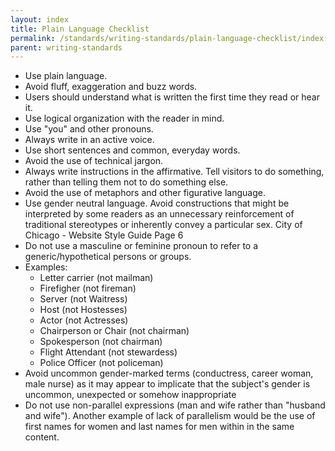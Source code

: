 ```yaml
---
layout: index
title: Plain Language Checklist
permalink: /standards/writing-standards/plain-language-checklist/index.html
parent: writing-standards
---
```


- Use plain language.
- Avoid fluff, exaggeration and buzz words.
- Users should understand what is written the first time they read or hear it.
- Use logical organization with the reader in mind.
- Use "you" and other pronouns.
- Always write in an active voice.
- Use short sentences and common, everyday words.
- Avoid the use of technical jargon.
- Always write instructions in the affirmative. Tell visitors to do something, rather than
telling them not to do something else.
- Avoid the use of metaphors and other figurative language.
- Use gender neutral language. Avoid constructions that might be interpreted by some
readers as an unnecessary reinforcement of traditional stereotypes or inherently convey
a particular sex.
City of Chicago - Website Style Guide Page 6
- Do not use a masculine or feminine pronoun to refer to a generic/hypothetical persons
or groups.
- Examples:
    - Letter carrier (not mailman)
    - Firefigher (not fireman)
    - Server (not Waitress)
    - Host (not Hostesses)
    - Actor (not Actresses)
    - Chairperson or Chair (not chairman)
    - Spokesperson (not chairman)
    - Flight Attendant (not stewardess)
    - Police Officer (not policeman)
- Avoid uncommon gender-marked terms (conductress, career woman, male nurse) as it
may appear to implicate that the subject's gender is uncommon, unexpected or
somehow inappropriate
- Do not use non-parallel expressions (man and wife rather than "husband and
wife"). Another example of lack of parallelism would be the use of first names
for women and last names for men within in the same content.